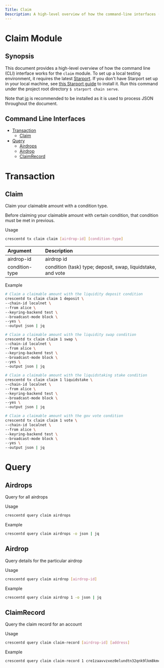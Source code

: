 ```yaml
---
Title: Claim
Description: A high-level overview of how the command-line interfaces (CLI) works for the claim module.
---
```


# Claim Module

## Synopsis

This document provides a high-level overview of how the command line (CLI) interface works for the `claim` module. To set up a local testing environment, it requires the latest [Starport](https://starport.com/). If you don't have Starport set up in your local machine, see [this Starport guide](https://docs.starport.network/) to install it. Run this command under the project root directory `$ starport chain serve`.

Note that [jq](https://stedolan.github.io/jq/) is recommended to be installed as it is used to process JSON throughout the document.

## Command Line Interfaces

- [Transaction](#Transaction)
    * [Claim](#Claim)
- [Query](#Query)
    * [Airdrops](#Airdrops)
    * [Airdrop](#Airdrop)
    * [ClaimRecord](#ClaimRecord)

# Transaction

## Claim

Claim your claimable amount with a condition type.

Before claiming your claimable amount with certain condition, that condition must be met in previous.

Usage 

```bash
crescentd tx claim claim [airdrop-id] [condition-type]
```

| **Argument**      |  **Description**                                            |
| :---------------- | :---------------------------------------------------------- |
| airdrop-id        | airdrop id                                                  | 
| condition-type    | condition (task) type; deposit, swap, liquidstake, and vote |

Example

```bash
# Claim a claimable amount with the liquidity deposit condition
crescentd tx claim claim 1 deposit \
--chain-id localnet \
--from alice \
--keyring-backend test \
--broadcast-mode block \
--yes \
--output json | jq

# Claim a claimable amount with the liquidity swap condition
crescentd tx claim claim 1 swap \
--chain-id localnet \
--from alice \
--keyring-backend test \
--broadcast-mode block \
--yes \
--output json | jq

# Claim a claimable amount with the liquidstaking stake condition
crescentd tx claim claim 1 liquidstake \
--chain-id localnet \
--from alice \
--keyring-backend test \
--broadcast-mode block \
--yes \
--output json | jq

# Claim a claimable amount with the gov vote condition
crescentd tx claim claim 1 vote \
--chain-id localnet \
--from alice \
--keyring-backend test \
--broadcast-mode block \
--yes \
--output json | jq
```

# Query

## Airdrops

Query for all airdrops 

Usage 

```bash
crescentd query claim airdrops
```

Example

```bash
crescentd query claim airdrops -o json | jq
```

## Airdrop

Query details for the particular airdrop

Usage 

```bash
crescentd query claim airdrop [airdrop-id]
```

Example

```bash
crescentd query claim airdrop 1 -o json | jq
```

## ClaimRecord

Query the claim record for an account

Usage 

```bash
crescentd query claim claim-record [airdrop-id] [address]
```

Example

```bash
crescentd query claim claim-record 1 cre1zaavvzxez0elundtn32qnk9lkm8kmcszxclz6p
```
